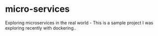 # micro-services
Exploring microservices in the real world - This is a sample project I was exploring recently with dockering..
